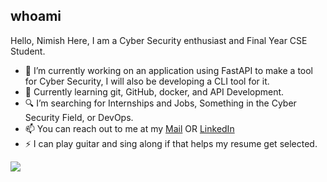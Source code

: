## whoami
<!--
**nimishdudhe01/nimishdudhe01** is a ✨ _special_ ✨ repository because its `README.md` (this file) appears on your GitHub profile.
Here are some ideas to get you started:
-->
Hello, Nimish Here, I am a Cyber Security enthusiast and Final Year CSE Student.

- 🔭 I’m currently working on an application using FastAPI to make a tool for Cyber Security, I will also be developing a CLI tool for it.
- 🌱 Currently learning git, GitHub, docker, and API Development.
- 🔍 I’m searching for Internships and Jobs, Something in the Cyber Security Field, or DevOps.
- 📫 You can reach out to me at my [Mail](mailto:20cs3043@rgipt.ac.in) OR [LinkedIn](https://www.linkedin.com/in/nimishdudhe)
- ⚡  I can play guitar and sing along if that helps my resume get selected.

![](https://api.accredible.com/v1/frontend/credential_website_embed_image/badge/99870779)
